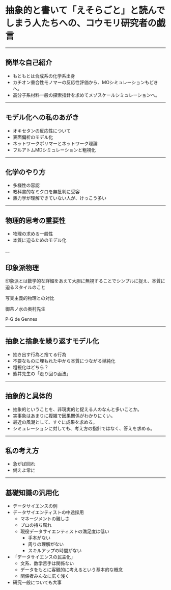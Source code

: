 # 抽象的と書いて「えそらごと」と読んでしまう人たちへの、コウモリ研究者の戯言

___
## 簡単な自己紹介
* もともとは合成系の化学系出身
* カチオン重合性モノマーの反応性評価から、MOシミュレーションもどきへ。
* 高分子系材料一般の探索指針を求めてメゾスケールシミュレーションへ。

___
## モデル化への私のあがき
* オキセタンの反応性について
* 表面偏析のモデル化
* ネットワークポリマーとネットワーク理論
* フルアトムMDシミュレーションと粗視化
___
## 化学のやり方
* 多様性の容認
* 教科書的なミクロを無批判に受容
* 熱力学が理解できていない人が、けっこう多い

___
## 物理的思考の重要性
* 物理の求める一般性
* 本質に迫るためのモデル化

__
## 印象派物理
印象派とは数学的な詳細をあえて大胆に無視することでシンプルに捉え、本質に迫るスタイルのこと

写実主義的物理との対比

御茶ノ水の奥村先生

P-G de Gennes

___
## 抽象と捨象を繰り返すモデル化
* 抽き出す行為と捨てる行為
* 不要なものに埋もれた中から本質につながる単純化
* 粗視化はどちら？
* 熊井先生の「走り回り画法」

___
## 抽象的と具体的
* 抽象的ということを、非現実的と捉える人のなんと多いことか。
* 実事象はあまりに複雑で因果関係がわかりにくい。
* 最近の風潮として、すぐに成果を求める。
* シミュレーションに対しても、考え方の指針ではなく、答えを求める。
___
## 私の考え方
* 急がば回れ
* 備えよ常に

___
## 基礎知識の汎用化
* データサイエンスの例
* データサイエンティストの中途採用
    * マネージメントの難しさ
    * プロの持ち腐れ
    * 現役データサイエンティストの満足度は低い
        * 手本がない
        * 周りの理解がない
        * スキルアップの時間がない
* 「データサイエンスの民主化」
    * 文系、数学苦手は関係ない
    * データをもとに客観的に考えるという基本的な概念
    * 関係者みんなに広く浅く
* 研究一般についても大事
